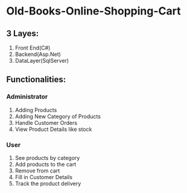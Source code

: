 # Old-Books-Online-Shopping-Cart
## 3 Layes:
1. Front End(C#)
2. Backend(Asp.Net)
3. DataLayer(SqlServer)

## Functionalities:
### Administrator
1. Adding Products 
2. Adding New Category of Products
3. Handle Customer Orders
4. View Product Details like stock
### User
1. See products by category
2. Add products to the cart
3. Remove from cart
4. Fill in Customer Details
5. Track the product delivery
